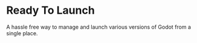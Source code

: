 # Ready To Launch
A hassle free way to manage and launch various versions of Godot from a single place.
